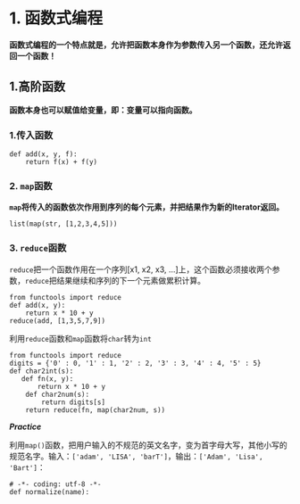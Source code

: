 # 1. 函数式编程

**函数式编程的一个特点就是，允许把函数本身作为参数传入另一个函数，还允许返回一个函数！**

## 1.高阶函数

**函数本身也可以赋值给变量，即：变量可以指向函数。**

### 1.传入函数

```
def add(x, y, f):
    return f(x) + f(y)
```

### 2. `map`函数 

**`map`将传入的函数依次作用到序列的每个元素，并把结果作为新的Iterator返回。**

```
list(map(str, [1,2,3,4,5]))
```

### 3. `reduce`函数

`reduce`把一个函数作用在一个序列[x1, x2, x3, ...]上，这个函数必须接收两个参数，`reduce`把结果继续和序列的下一个元素做累积计算。

```
from functools import reduce
def add(x, y):
    return x * 10 + y
reduce(add, [1,3,5,7,9])
```

利用`reduce`函数和`map`函数将`char`转为`int`

```
from functools import reduce
digits = {'0' : 0, '1' : 1, '2' : 2, '3' : 3, '4' : 4, '5' : 5}
def char2int(s):
   def fn(x, y):
       return x * 10 + y
    def char2num(s):
        return digits[s]
    return reduce(fn, map(char2num, s))
```

***Practice***

利用`map()`函数，把用户输入的不规范的英文名字，变为首字母大写，其他小写的规范名字。输入：`['adam', 'LISA', 'barT']`，输出：`['Adam', 'Lisa', 'Bart']`：

```
# -*- coding: utf-8 -*-
def normalize(name):

```

